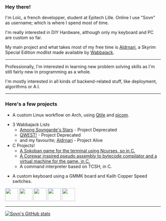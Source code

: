 ### Hey there!

I'm Loïc, a french developper, student at Epitech Lille.
Online I use "Sovn" as username; which is where I spend most of time.

I'm really interested in DIY Hardware, although only my keyboard and PC are custom so far.

My main project and what takes most of my free time is [Aldrnari](https://github.com/SovnSkyrim/Aldrnari), a Skyrim Special Edition modlist made available by [Wabbajack](http://www.wabbajack.org/#/).

---

Professionally, I'm interested in learning new problem solving skills as I'm still fairly new in programming as a whole.

I'm mostly interested in all kinds of backend-related stuff, like deployment, algorithms or A.I.

---

### Here's a few projects

 * A custom Linux workflow on Arch, using [Qtile](https://github.com/qtile/qtile) and [picom](https://github.com/yshui/picom).
- 3 Wabbajack Lists
  - [Among Sovngarde's Stars](https://github.com/SovnSkyrim/AmongSovngardesStars) - Project Deprecated
  - [QWEST!](https://github.com/SovnSkyrim/QWEST) - Project Deprecated
  - and my favourite; [Aldrnari](https://github.com/SovnSkyrim/Aldrnari) - Project Alive
- C Projects!
  - [A Sokoban game for the terminal using Ncurses, so in C.](https://github.com/SovnSkyrim/EPITECH-my_sokoban)
  - [A Corewar inspired pseudo assembly to bytecode compilator and a virtual machine for the game, in C.](https://github.com/SovnSkyrim/EPITECH-Corewar)
  - A command interpreter based on TCSH, in C.
 * A custom keyboard using a GMMK board and Kailh Copper Speed switches.

<img 
     height="42" src="https://github.com/get-icon/geticon/blob/master/icons/archlinux.svg">
<img 
     height="42" src="https://github.com/get-icon/geticon/blob/master/icons/bash.svg"> 
<img 
     height="42" src="https://github.com/get-icon/geticon/blob/master/icons/git-icon.svg"> 
<img 
     height="42" src="https://github.com/get-icon/geticon/blob/master/icons/c.svg">
<img 
     height="42" src="https://github.com/get-icon/geticon/blob/master/icons/python.svg">
___

[![Sovn's GitHub stats](https://github-readme-stats.vercel.app/api?username=SovnSkyrim&show_icons=true&theme=tokyonight)](https://github.com/anuraghazra/github-readme-stats)
